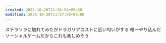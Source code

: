 ```yaml
---
created: 2025-10-20T11:56:54+09:00
modified: 2025-10-20T11:57:50+09:00
---
```


ステラソラに触れてみたがドラガリアロストに近い匂いがする
唯一やり込んだソーシャルゲームだからこれも楽しめそう
